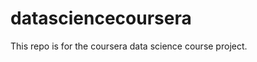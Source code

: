 datasciencecoursera
===================

This repo is for the coursera data science course project.

